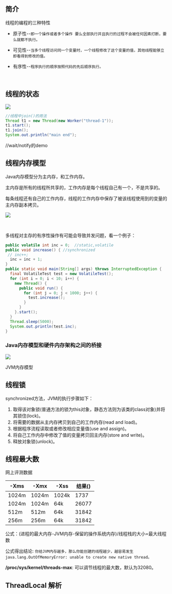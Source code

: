 ## 简介

 线程的编程的三种特性

- 原子性--``即一个操作或者多个操作 要么全部执行并且执行的过程不会被任何因素打断，要么就都不执行。``

- 可见性--``当多个线程访问同一个变量时，一个线程修改了这个变量的值，其他线程能够立即看得到修改的值。``

- 有序性--``程序执行的顺序按照代码的先后顺序执行。``

  ​

## 线程的状态

![](http://oi9kolnxs.bkt.clouddn.com/1689841-383f7101e6588094.png)

```java
//线程中join()的用法
Thread t1 = new Thread(new Worker("thread-1"));
t1.start();
t1.join();
System.out.println("main end");
```

//wait/notify的demo

## 线程内存模型

Java内存模型分为主内存，和工作内存。

主内存是所有的线程所共享的，工作内存是每个线程自己有一个，不是共享的。

每条线程还有自己的工作内存，线程的工作内存中保存了被该线程使用到的变量的主内存副本拷贝。

![](http://images2015.cnblogs.com/blog/724399/201703/724399-20170302101629751-1617442155.png)

 



多线程对主存的有序性操作有可能会导致并发问题，看一个例子：

```java
public volatile int inc = 0;  //static,volatile
public void increase() { //synchronized
 // inc++;
  inc = inc + 1;
}
public static void main(String[] args) throws InterruptedException {
  final VolatileTest test = new VolatileTest();
  for (int i = 0; i < 10; i++) {
    new Thread() {
      public void run() {
        for (int j = 0; j < 1000; j++) {
          test.increase();
        }
      }
    }.start();
  }
  Thread.sleep(5000);
  System.out.println(test.inc);
}
```

### Java内存模型和硬件内存架构之间的桥接



![](http://tutorials.jenkov.com/images/java-concurrency/java-memory-model-5.png)

JVM内存模型





## 线程锁

synchronized方法，JVM的执行步骤如下：

1. 取得该对象锁(普通方法的锁为this对象，静态方法则为该类的class对象)并将其锁住(lock)。
2. 将需要的数据从主内存拷贝到自己的工作内存(read and load)。
3. 根据程序流程读取或者修改相应变量值(use and assign)。
4. 将自己工作内存中修改了值的变量拷贝回主内存(store and write)。
5. 释放对象锁(unlock)。





## 线程最大数

网上评测数据

| -Xms  | -Xmx  | -Xss  | 结果()  |
| ----- | ----- | ----- | ----- |
| 1024m | 1024m | 1024k | 1737  |
| 1024m | 1024m | 64k   | 26077 |
| 512m  | 512m  | 64k   | 31842 |
| 256m  | 256m  | 64k   | 31842 |

公式：(进程的最大内存-JVM内存-保留的操作系统内存)/线程栈的大小=最大线程数

公式得出结论: ```你给JVM内存越多，那么你能创建的线程越少，越容易发生java.lang.OutOfMemoryError: unable to create new native thread。```

**/proc/sys/kernel/threads-max**: 可以调节线程的最大数，默认为32080。



## ThreadLocal 解析





